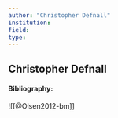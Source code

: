 ```yaml
---
author: "Christopher Defnall"
institution:
field:
type:
---
```


## Christopher Defnall
#### Bibliography:

![[@Olsen2012-bm]]
